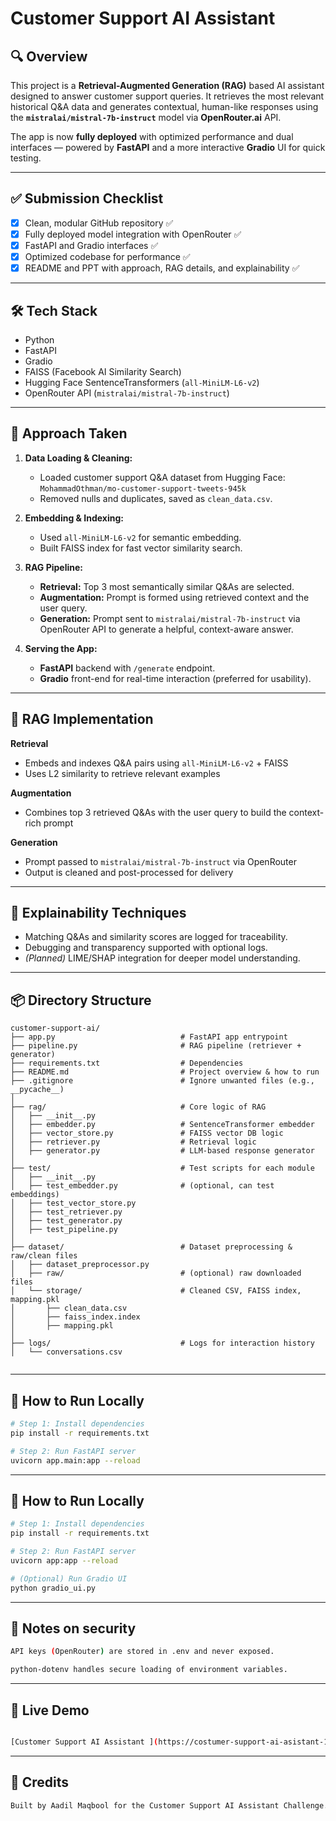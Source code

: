 # Customer Support AI Assistant

## 🔍 Overview
This project is a **Retrieval-Augmented Generation (RAG)** based AI assistant designed to answer customer support queries. It retrieves the most relevant historical Q&A data and generates contextual, human-like responses using the **`mistralai/mistral-7b-instruct`** model via **OpenRouter.ai** API.

The app is now **fully deployed** with optimized performance and dual interfaces — powered by **FastAPI** and a more interactive **Gradio** UI for quick testing.

---

## ✅ Submission Checklist
- [x] Clean, modular GitHub repository ✅  
- [x] Fully deployed model integration with OpenRouter ✅  
- [x] FastAPI and Gradio interfaces ✅  
- [x] Optimized codebase for performance ✅  
- [x] README and PPT with approach, RAG details, and explainability ✅  

---

## 🛠️ Tech Stack
- Python  
- FastAPI  
- Gradio  
- FAISS (Facebook AI Similarity Search)  
- Hugging Face SentenceTransformers (`all-MiniLM-L6-v2`)  
- OpenRouter API (`mistralai/mistral-7b-instruct`)  

---

## 🧠 Approach Taken

1. **Data Loading & Cleaning:**
   - Loaded customer support Q&A dataset from Hugging Face: `MohammadOthman/mo-customer-support-tweets-945k`
   - Removed nulls and duplicates, saved as `clean_data.csv`.

2. **Embedding & Indexing:**
   - Used `all-MiniLM-L6-v2` for semantic embedding.
   - Built FAISS index for fast vector similarity search.

3. **RAG Pipeline:**
   - **Retrieval:** Top 3 most semantically similar Q&As are selected.
   - **Augmentation:** Prompt is formed using retrieved context and the user query.
   - **Generation:** Prompt sent to `mistralai/mistral-7b-instruct` via OpenRouter API to generate a helpful, context-aware answer.

4. **Serving the App:**
   - **FastAPI** backend with `/generate` endpoint.
   - **Gradio** front-end for real-time interaction (preferred for usability).

---

## 🔄 RAG Implementation
**Retrieval**  
- Embeds and indexes Q&A pairs using `all-MiniLM-L6-v2` + FAISS  
- Uses L2 similarity to retrieve relevant examples

**Augmentation**  
- Combines top 3 retrieved Q&As with the user query to build the context-rich prompt

**Generation**  
- Prompt passed to `mistralai/mistral-7b-instruct` via OpenRouter  
- Output is cleaned and post-processed for delivery

---

## 📢 Explainability Techniques
- Matching Q&As and similarity scores are logged for traceability.
- Debugging and transparency supported with optional logs.
- *(Planned)* LIME/SHAP integration for deeper model understanding.

---

## 📦 Directory Structure
```
customer-support-ai/
├── app.py                            # FastAPI app entrypoint
├── pipeline.py                       # RAG pipeline (retriever + generator)
├── requirements.txt                  # Dependencies
├── README.md                         # Project overview & how to run
├── .gitignore                        # Ignore unwanted files (e.g., __pycache__)
│
├── rag/                              # Core logic of RAG
│   ├── __init__.py
│   ├── embedder.py                   # SentenceTransformer embedder
│   ├── vector_store.py               # FAISS vector DB logic
│   ├── retriever.py                  # Retrieval logic
│   ├── generator.py                  # LLM-based response generator
│
├── test/                             # Test scripts for each module
│   ├── __init__.py
│   ├── test_embedder.py              # (optional, can test embeddings)
│   ├── test_vector_store.py
│   ├── test_retriever.py
│   ├── test_generator.py
│   ├── test_pipeline.py
│
├── dataset/                          # Dataset preprocessing & raw/clean files
│   ├── dataset_preprocessor.py
│   ├── raw/                          # (optional) raw downloaded files
│   └── storage/                      # Cleaned CSV, FAISS index, mapping.pkl
│       ├── clean_data.csv
│       ├── faiss_index.index
│       ├── mapping.pkl
│
├── logs/                             # Logs for interaction history
│   └── conversations.csv


```

---

## 🚀 How to Run Locally
```bash
# Step 1: Install dependencies
pip install -r requirements.txt

# Step 2: Run FastAPI server
uvicorn app.main:app --reload
```

---

## 🚀 How to Run Locally
```bash
# Step 1: Install dependencies
pip install -r requirements.txt

# Step 2: Run FastAPI server
uvicorn app:app --reload

# (Optional) Run Gradio UI
python gradio_ui.py
```
---

## 🚀 Notes on security
```bash
API keys (OpenRouter) are stored in .env and never exposed.

python-dotenv handles secure loading of environment variables.
```
---

## 🔗 Live Demo
```bash

[Customer Support AI Assistant ](https://costumer-support-ai-asistant-1.onrender.com/docs)
```
----

## 🤝 Credits
```bash
Built by Aadil Maqbool for the Customer Support AI Assistant Challenge.

